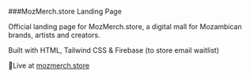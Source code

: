 ###MozMerch.store Landing Page

Official landing page for MozMerch.store, a digital mall for Mozambican brands, artists and creators.

Built with HTML, Tailwind CSS & Firebase (to store email waitlist)

🔗Live at [mozmerch.store](https://www.mozmerch.store/)
